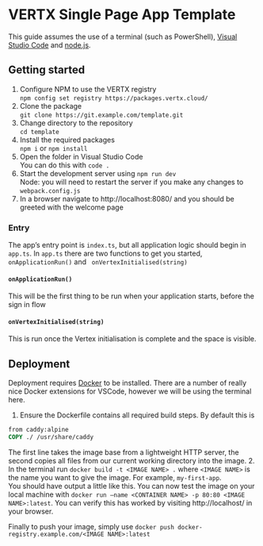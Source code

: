 # VERTX Single Page App Template

This guide assumes the use of a terminal (such as PowerShell), [Visual Studio Code](https://code.visualstudio.com) and [node.js](https://nodejs.org). 

## Getting started
1. Configure NPM to use the VERTX registry \
`npm config set registry https://packages.vertx.cloud/`
2. Clone the package  \
`git clone https://git.example.com/template.git`
4. Change directory to the repository\
`cd template`
5. Install the required packages\
`npm i` or `npm install`
6. Open the folder in Visual Studio Code\
You can do this with `code .`
7. Start the development server using `npm run dev`\
Node: you will need to restart the server if you make any changes to `webpack.config.js`
8. In a browser navigate to http://localhost:8080/ and you should be greeted with the welcome page

### Entry
The app’s entry point is `index.ts`, but all application logic should begin in `app.ts`.
In `app.ts` there are two functions to get you started, `onApplicationRun()` and ` onVertexInitialised(string)`
#### `onApplicationRun()`
This will be the first thing to be run when your application starts, before the sign in flow
#### `onVertexInitialised(string)`
This is run once the Vertex initialisation is complete and the space is visible.

## Deployment
Deployment requires [Docker](https://docker/io) to be installed. There are a number of really nice Docker extensions for VSCode, however we will be using the terminal here.
1. Ensure the Dockerfile contains all required build steps. By default this is 
```dockerfile
from caddy:alpine
COPY ./ /usr/share/caddy
```
The first line takes the image base from a lightweight HTTP server, the second copies all files from our current working directory into the image.
2. In the terminal run `docker build -t <IMAGE NAME> .` where `<IMAGE NAME>` is the name you want to give the image. For example, `my-first-app`. \
You should have output a little like this. You can now test the image on your local machine with `docker run —name <CONTAINER NAME> -p 80:80 <IMAGE NAME>:latest`. You can verify this has worked by visiting http://localhost/ in your browser.

Finally to push your image, simply use `docker push docker-registry.example.com/<IMAGE NAME>:latest`